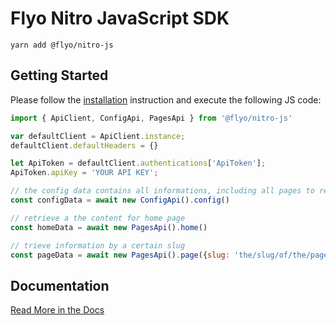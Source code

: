 # Flyo Nitro JavaScript SDK

```
yarn add @flyo/nitro-js
```

## Getting Started

Please follow the [installation](#installation) instruction and execute the following JS code:

```javascript
import { ApiClient, ConfigApi, PagesApi } from '@flyo/nitro-js'

var defaultClient = ApiClient.instance;
defaultClient.defaultHeaders = {}

let ApiToken = defaultClient.authentications['ApiToken'];
ApiToken.apiKey = 'YOUR API KEY';

// the config data contains all informations, including all pages to retrieve further informations like page content:
const configData = await new ConfigApi().config()

// retrieve a the content for home page
const homeData = await new PagesApi().home()

// trieve information by a certain slug
const pageData = await new PagesApi().page({slug: 'the/slug/of/the/page'})
```

## Documentation

[Read More in the Docs](https://dev.flyo.cloud/nitro/javascript)